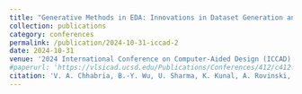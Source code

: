 ```yaml
---
title: "Generative Methods in EDA: Innovations in Dataset Generation and EDA Tool Assistants"
collection: publications
category: conferences
permalink: /publication/2024-10-31-iccad-2
date: 2024-10-31
venue: '2024 International Conference on Computer-Aided Design (ICCAD)'
#paperurl: 'https://vlsicad.ucsd.edu/Publications/Conferences/412/c412.pdf'
citation: 'V. A. Chhabria, B.-Y. Wu, U. Sharma, K. Kunal, A. Rovinski, and S. S. Sapatnekar, “Generative Methods in EDA: Innovations in Dataset Generation and EDA Tool Assistants“, Proc. ICCAD, 2024.'
---
```

